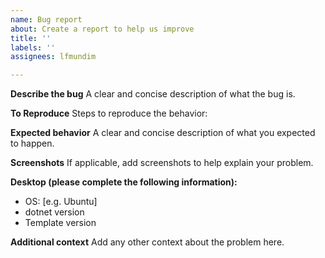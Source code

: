 ```yaml
---
name: Bug report
about: Create a report to help us improve
title: ''
labels: ''
assignees: lfmundim

---
```


**Describe the bug**
A clear and concise description of what the bug is.

**To Reproduce**
Steps to reproduce the behavior:

**Expected behavior**
A clear and concise description of what you expected to happen.

**Screenshots**
If applicable, add screenshots to help explain your problem.

**Desktop (please complete the following information):**
 - OS: [e.g. Ubuntu]
 - dotnet version
 - Template version

**Additional context**
Add any other context about the problem here.
